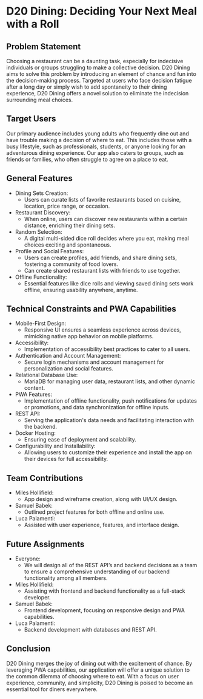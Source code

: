 # D20 Dining: Deciding Your Next Meal with a Roll

## Problem Statement

Choosing a restaurant can be a daunting task, especially for indecisive individuals or groups struggling to make a collective decision. D20 Dining aims to solve this problem by introducing an element of chance and fun into the decision-making process. Targeted at users who face decision fatigue after a long day or simply wish to add spontaneity to their dining experience, D20 Dining offers a novel solution to eliminate the indecision surrounding meal choices.

## Target Users

Our primary audience includes young adults who frequently dine out and have trouble making a decision of where to eat. This includes those with a busy lifestyle, such as professionals, students, or anyone looking for an adventurous dining experience. Our app also caters to groups, such as friends or families, who often struggle to agree on a place to eat.

## General Features

- Dining Sets Creation: 
  - Users can curate lists of favorite restaurants based on cuisine, location, price range, or occasion.
- Restaurant Discovery: 
  - When online, users can discover new restaurants within a certain distance, enriching their dining sets.
- Random Selection: 
  - A digital multi-sided dice roll decides where you eat, making meal choices exciting and spontaneous.
- Profile and Social Features: 
  - Users can create profiles, add friends, and share dining sets, fostering a community of food lovers.
  - Can create shared restaurant lists with friends to use together.
- Offline Functionality: 
  - Essential features like dice rolls and viewing saved dining sets work offline, ensuring usability anywhere, anytime.

## Technical Constraints and PWA Capabilities

- Mobile-First Design: 
  - Responsive UI ensures a seamless experience across devices, mimicking native app behavior on mobile platforms.
- Accessibility: 
  - Implementation of accessibility best practices to cater to all users.
- Authentication and Account Management: 
  - Secure login mechanisms and account management for personalization and social features.
- Relational Database Use: 
  - MariaDB for managing user data, restaurant lists, and other dynamic content.
- PWA Features: 
  - Implementation of offline functionality, push notifications for updates or promotions, and data synchronization for offline inputs.
- REST API: 
  - Serving the application's data needs and facilitating interaction with the backend.
- Docker Hosting: 
  - Ensuring ease of deployment and scalability.
- Configurability and Installability: 
  - Allowing users to customize their experience and install the app on their devices for full accessibility.

## Team Contributions

- Miles Hollifield: 
  - App design and wireframe creation, along with UI/UX design.
- Samuel Babek: 
  - Outlined project features for both offline and online use. 
- Luca Palamenti: 
  - Assisted with user experience, features, and interface design.

## Future Assignments

- Everyone: 
  - We will design all of the REST API’s and backend decisions as a team to ensure a comprehensive understanding of our backend functionality among all members.
- Miles Hollifield: 
  - Assisting with frontend and backend functionality as a full-stack developer.
- Samuel Babek: 
  - Frontend development, focusing on responsive design and PWA capabilities.
- Luca Palamenti: 
  - Backend development with databases and REST API.

## Conclusion

D20 Dining merges the joy of dining out with the excitement of chance. By leveraging PWA capabilities, our application will offer a unique solution to the common dilemma of choosing where to eat. With a focus on user experience, community, and simplicity, D20 Dining is poised to become an essential tool for diners everywhere.
